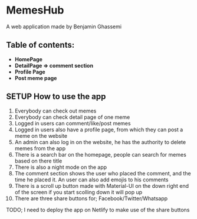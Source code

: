 # MemesHub

A web application made by Benjamin Ghassemi

## Table of contents:

- **HomePage**
- **DetailPage => comment section**
- **Profile Page**
- **Post meme page**

## SETUP How to use the app

1. Everybody can check out memes
2. Everybody can check detail page of one meme
3. Logged in users can comment/like/post memes
4. Logged in users also have a profile page, from which they can post a meme on the website
5. An admin can also log in on the website, he has the authority to delete memes from the app
6. There is a search bar on the homepage, people can search for memes based on there title
7. There is also a night mode on the app
8. The comment section shows the user who placed the comment, and the time he placed it. An user can also add emojis to his comments
9. There is a scroll up button made with Material-UI on the down right end of the screen if you start scolling down it will pop up
10. There are three share buttons for; Facebook/Twitter/Whatsapp

TODO; I need to deploy the app on Netlify to make use of the share buttons
